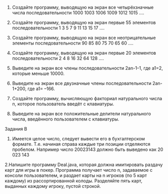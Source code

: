 1. Создайте программу, выводящую на экран все четырёхзначные числа последовательности 1000 1003 1006 1009 1012 1015 ….

2. Создайте программу, выводящую на экран первые 55 элементов последовательности 1 3 5 7 9 11 13 15 17 ….

3. Создайте программу, выводящую на экран все неотрицательные элементы последовательности 90 85 80 75 70 65 60 ….

4. Создайте программу, выводящую на экран первые 20 элементов последовательности 2 4 8 16 32 64 128 ….

5. Выведите на экран все члены последовательности 2an-1–1, где a1=2, которые меньше 10000.

6. Выведите на экран все двузначные члены последовательности 2an-1+200, где a1= –166.

7. Создайте программу, вычисляющую факториал натурального числа n, которое пользователь введёт с клавиатуры.

8. Выведите на экран все положительные делители натурального числа, введённого пользователем с клавиатуры.

Задания B

1. Имеется целое число, следует вывести его в бухгалтерском формате.
Т.е. начиная справа каждые три позиции отделяются пробелом. Например число
20023143 должно быть выведено как 20 023 143

2.Напишите программу Deal.java, которая должна имитировать раздачу карт для игры в покер. Программа получает число n, задаваемое с консоли пользователем, и раздает карты на n  игроков (по 5 карт каждому) из рассортированной колоды. Разделяйте пять карт, выданных каждому игроку, пустой строкой.

